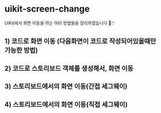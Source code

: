 # uikit-screen-change
UIKit에서 화면 이동을 하는 여러 방법들을 정리하였습니다 🚀🖱️

## 1) 코드로 화면 이동 (다음화면이 코드로 작성되어있을때만 가능한 방법)
## 2) 코드로 스토리보드 객체를 생성해서, 화면 이동
## 3) 스토리보드에서의 화면 이동(간접 세그웨이)
## 4) 스토리보드에서의 화면 이동(직접 세그웨이)
